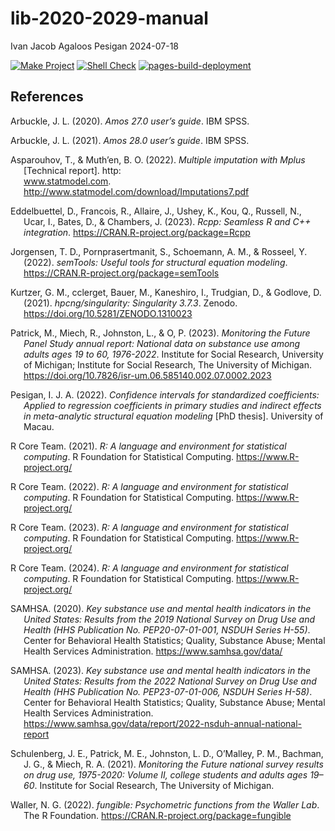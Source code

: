 lib-2020-2029-manual
================
Ivan Jacob Agaloos Pesigan
2024-07-18

<!-- README.md is generated from .setup/readme/README.Rmd. Please edit that file -->

<!-- badges: start -->

[![Make
Project](https://github.com/ijapesigan/lib-2020-2029-manual/actions/workflows/make.yml/badge.svg)](https://github.com/ijapesigan/lib-2020-2029-manual/actions/workflows/make.yml)
[![Shell
Check](https://github.com/ijapesigan/lib-2020-2029-manual/actions/workflows/shellcheck.yml/badge.svg)](https://github.com/ijapesigan/lib-2020-2029-manual/actions/workflows/shellcheck.yml)
[![pages-build-deployment](https://github.com/ijapesigan/lib-2020-2029-manual/actions/workflows/pages/pages-build-deployment/badge.svg)](https://github.com/ijapesigan/lib-2020-2029-manual/actions/workflows/pages/pages-build-deployment)
<!-- badges: end -->

## References

<div id="refs" class="references csl-bib-body hanging-indent"
entry-spacing="0" line-spacing="2">

<div id="ref-Arbuckle-2020" class="csl-entry">

Arbuckle, J. L. (2020). *Amos 27.0 user’s guide*. IBM SPSS.

</div>

<div id="ref-Arbuckle-2021" class="csl-entry">

Arbuckle, J. L. (2021). *Amos 28.0 user’s guide*. IBM SPSS.

</div>

<div id="ref-Asparouhov-Muthen-2022" class="csl-entry">

Asparouhov, T., & Muth’en, B. O. (2022). *Multiple imputation with
Mplus* \[Technical report\]. http:  
www.statmodel.com. <http://www.statmodel.com/download/Imputations7.pdf>

</div>

<div id="ref-Eddelbuettel-Francois-Allaire-etal-2023" class="csl-entry">

Eddelbuettel, D., Francois, R., Allaire, J., Ushey, K., Kou, Q.,
Russell, N., Ucar, I., Bates, D., & Chambers, J. (2023). *Rcpp: Seamless
R and C++ integration*. <https://CRAN.R-project.org/package=Rcpp>

</div>

<div id="ref-Jorgensen-Pornprasertmanit-Schoemann-etal-2022"
class="csl-entry">

Jorgensen, T. D., Pornprasertmanit, S., Schoemann, A. M., & Rosseel, Y.
(2022). *<span class="nocase">semTools</span>: Useful tools for
structural equation modeling*.
<https://CRAN.R-project.org/package=semTools>

</div>

<div id="ref-Kurtzer-cclerget-Bauer-etal-2021" class="csl-entry">

Kurtzer, G. M., cclerget, Bauer, M., Kaneshiro, I., Trudgian, D., &
Godlove, D. (2021). *<span class="nocase">hpcng/singularity: Singularity
3.7.3</span>*. Zenodo. <https://doi.org/10.5281/ZENODO.1310023>

</div>

<div id="ref-Patrick-Miech-Johnston-etal-2023" class="csl-entry">

Patrick, M., Miech, R., Johnston, L., & O, P. (2023).
*<span class="nocase">Monitoring the Future Panel Study</span> annual
report: National data on substance use among adults ages 19 to 60,
1976-2022*. Institute for Social Research, University of Michigan;
Institute for Social Research, The University of Michigan.
<https://doi.org/10.7826/isr-um.06.585140.002.07.0002.2023>

</div>

<div id="ref-Pesigan-2022" class="csl-entry">

Pesigan, I. J. A. (2022). *Confidence intervals for standardized
coefficients: Applied to regression coefficients in primary studies and
indirect effects in meta-analytic structural equation modeling* \[PhD
thesis\]. University of Macau.

</div>

<div id="ref-RCoreTeam-2021" class="csl-entry">

R Core Team. (2021). *R: A language and environment for statistical
computing*. R Foundation for Statistical Computing.
<https://www.R-project.org/>

</div>

<div id="ref-RCoreTeam-2022" class="csl-entry">

R Core Team. (2022). *R: A language and environment for statistical
computing*. R Foundation for Statistical Computing.
<https://www.R-project.org/>

</div>

<div id="ref-RCoreTeam-2023" class="csl-entry">

R Core Team. (2023). *R: A language and environment for statistical
computing*. R Foundation for Statistical Computing.
<https://www.R-project.org/>

</div>

<div id="ref-RCoreTeam-2024" class="csl-entry">

R Core Team. (2024). *R: A language and environment for statistical
computing*. R Foundation for Statistical Computing.
<https://www.R-project.org/>

</div>

<div id="ref-SAMHSA-2020" class="csl-entry">

SAMHSA. (2020). *Key substance use and mental health indicators in the
United States: Results from the <span class="nocase">2019 National
Survey on Drug Use and Health</span> (HHS Publication No.
PEP20-07-01-001, NSDUH Series H-55)*. Center for Behavioral Health
Statistics; Quality, Substance Abuse; Mental Health Services
Administration. <https://www.samhsa.gov/data/>

</div>

<div id="ref-SAMHSA-2023" class="csl-entry">

SAMHSA. (2023). *Key substance use and mental health indicators in the
United States: Results from the <span class="nocase">2022 National
Survey on Drug Use and Health</span> (HHS Publication No.
PEP23-07-01-006, NSDUH Series H-58)*. Center for Behavioral Health
Statistics; Quality, Substance Abuse; Mental Health Services
Administration.
<https://www.samhsa.gov/data/report/2022-nsduh-annual-national-report>

</div>

<div id="ref-Schulenberg-Patrick-Johnston-etal-2021" class="csl-entry">

Schulenberg, J. E., Patrick, M. E., Johnston, L. D., O’Malley, P. M.,
Bachman, J. G., & Miech, R. A. (2021). *<span class="nocase">Monitoring
the Future</span> national survey results on drug use, 1975-2020: Volume
II, college students and adults ages 19–60*. Institute for Social
Research, The University of Michigan.

</div>

<div id="ref-Waller-2022" class="csl-entry">

Waller, N. G. (2022). *<span class="nocase">fungible</span>:
Psychometric functions from the Waller Lab*. The R Foundation.
<https://CRAN.R-project.org/package=fungible>

</div>

</div>
